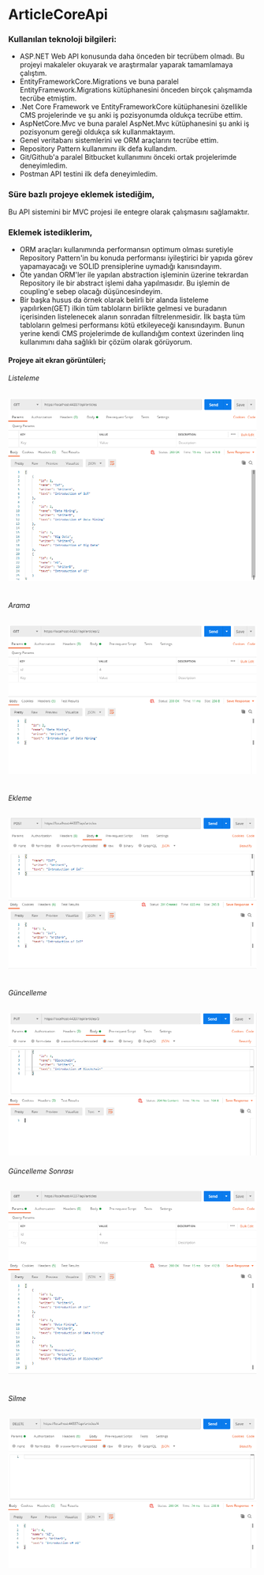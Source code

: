 # ArticleCoreApi

### Kullanılan teknoloji bilgileri:
- ASP.NET Web API konusunda daha önceden bir tecrübem olmadı. Bu projeyi makaleler okuyarak ve araştırmalar yaparak tamamlamaya çalıştım.
- EntityFrameworkCore.Migrations ve buna paralel EntityFramework.Migrations kütüphanesini önceden birçok çalışmamda tecrübe etmiştim.
- .Net Core Framework ve EntityFrameworkCore kütüphanesini özellikle CMS projelerinde ve şu anki iş pozisyonumda oldukça tecrübe ettim.
- AspNetCore.Mvc ve buna paralel AspNet.Mvc kütüphanesini şu anki iş pozisyonum gereği oldukça sık kullanmaktayım.
- Genel veritabanı sistemlerini ve ORM araçlarını tecrübe ettim.
- Repository Pattern kullanımını ilk defa kullandım. 
- Git/Github'a paralel Bitbucket kullanımını önceki ortak projelerimde deneyimledim.
- Postman API testini ilk defa deneyimledim.

### Süre bazlı projeye eklemek istediğim,
Bu API sistemini bir MVC projesi ile entegre olarak çalışmasını sağlamaktır.

### Eklemek istediklerim,
- ORM araçları kullanımında performansın optimum olması suretiyle Repository Pattern'in bu konuda performansı iyileştirici bir yapıda görev yapamayacağı ve SOLID prensiplerine uymadığı kanısındayım. 
- Öte yandan ORM'ler ile yapılan abstraction işleminin üzerine tekrardan Repository ile bir abstract işlemi daha yapılmasıdır. Bu işlemin de coupling'e sebep olacağı düşüncesindeyim.
- Bir başka husus da örnek olarak belirli bir alanda listeleme yapılırken(GET) ilkin tüm tabloların birlikte gelmesi ve buradanın içerisinden listelenecek alanın sonradan filtrelenmesidir. İlk başta tüm tabloların gelmesi performansı kötü etkileyeceği kanısındayım. Bunun yerine kendi CMS projelerimde de kullandığım context üzerinden linq kullanımını daha sağlıklı bir çözüm olarak görüyorum.

#### Projeye ait ekran görüntüleri;

###### *Listeleme*
![Listeleme](https://github.com/ibrahimaktasgithub/ArticleCoreApi/blob/master/ArticleCoreApi/ArticleCoreApi/ScreenShots/list(get).png)
<br/><br/>
###### *Arama*
![Arama](https://github.com/ibrahimaktasgithub/ArticleCoreApi/blob/master/ArticleCoreApi/ArticleCoreApi/ScreenShots/search.png)
<br/><br/>
###### *Ekleme*
![Ekleme](https://github.com/ibrahimaktasgithub/ArticleCoreApi/blob/master/ArticleCoreApi/ArticleCoreApi/ScreenShots/add(post).png)
<br/><br/>
###### *Güncelleme*
![Güncelleme](https://github.com/ibrahimaktasgithub/ArticleCoreApi/blob/master/ArticleCoreApi/ArticleCoreApi/ScreenShots/update(put).png)
###### *Güncelleme Sonrası*
![Güncelleme Sonrası](https://github.com/ibrahimaktasgithub/ArticleCoreApi/blob/master/ArticleCoreApi/ArticleCoreApi/ScreenShots/after%20update(put).png)
<br/><br/>
###### *Silme*
![Silme](https://github.com/ibrahimaktasgithub/ArticleCoreApi/blob/master/ArticleCoreApi/ArticleCoreApi/ScreenShots/delete.png)
